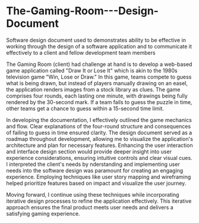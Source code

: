 # The-Gaming-Room---Design-Document
Software design document used to demonstrates ability to be effective in working through the design of a software application and to communicate it effectively to a client and fellow development team members

The Gaming Room (client) had challenge at hand is to develop a web-based game application called "Draw It or Lose It" which is akin to the 1980s television game "Win, Lose or Draw." In this game, teams compete to guess what is being drawn, but instead of players manually drawing on an easel, the application renders images from a stock library as clues. The game comprises four rounds, each lasting one minute, with drawings being fully rendered by the 30-second mark. If a team fails to guess the puzzle in time, other teams get a chance to guess within a 15-second time limit.

In developing the documentation, I effectively outlined the game mechanics and flow. Clear explanations of the four-round structure and consequences of failing to guess in time ensured clarity. The design document served as a roadmap throughout development, allowing me to visualize the application's architecture and plan for necessary features. Enhancing the user interaction and interface design section would provide deeper insight into user experience considerations, ensuring intuitive controls and clear visual cues. I interpreted the client's needs by nderstanding and implementing user needs into the software design was paramount for creating an engaging experience. Employing techniques like user story mapping and wireframing helped prioritize features based on impact and visualize the user journey.

Moving forward, I continue using these techniques while incorporating iterative design processes to refine the application effectively. This iterative approach ensures the final product meets user needs and delivers a satisfying gaming experience.
